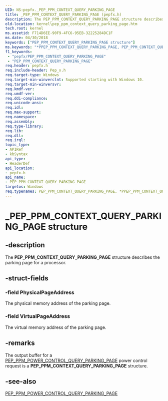 ```yaml
---
UID: NS:pepfx._PEP_PPM_CONTEXT_QUERY_PARKING_PAGE
title: _PEP_PPM_CONTEXT_QUERY_PARKING_PAGE (pepfx.h)
description: The PEP_PPM_CONTEXT_QUERY_PARKING_PAGE structure describes the parking page for a processor.
old-location: kernel\pep_ppm_context_query_parking_page.htm
tech.root: kernel
ms.assetid: F714D6EE-90F9-4FC6-95EB-32225284DC1F
ms.date: 04/30/2018
keywords: ["PEP_PPM_CONTEXT_QUERY_PARKING_PAGE structure"]
ms.keywords: "*PPEP_PPM_CONTEXT_QUERY_PARKING_PAGE, PEP_PPM_CONTEXT_QUERY_PARKING_PAGE, PEP_PPM_CONTEXT_QUERY_PARKING_PAGE structure [Kernel-Mode Driver Architecture], PPEP_PPM_CONTEXT_QUERY_PARKING_PAGE, PPEP_PPM_CONTEXT_QUERY_PARKING_PAGE structure pointer [Kernel-Mode Driver Architecture], _PEP_PPM_CONTEXT_QUERY_PARKING_PAGE, kernel.pep_ppm_context_query_parking_page, pepfx/PEP_PPM_CONTEXT_QUERY_PARKING_PAGE, pepfx/PPEP_PPM_CONTEXT_QUERY_PARKING_PAGE"
f1_keywords:
 - "pepfx/PEP_PPM_CONTEXT_QUERY_PARKING_PAGE"
 - "PEP_PPM_CONTEXT_QUERY_PARKING_PAGE"
req.header: pepfx.h
req.include-header: Pep_x.h
req.target-type: Windows
req.target-min-winverclnt: Supported starting with Windows 10.
req.target-min-winversvr: 
req.kmdf-ver: 
req.umdf-ver: 
req.ddi-compliance: 
req.unicode-ansi: 
req.idl: 
req.max-support: 
req.namespace: 
req.assembly: 
req.type-library: 
req.lib: 
req.dll: 
req.irql: 
topic_type:
- APIRef
- kbSyntax
api_type:
- HeaderDef
api_location:
- pepfx.h
api_name:
- PEP_PPM_CONTEXT_QUERY_PARKING_PAGE
targetos: Windows
req.typenames: PEP_PPM_CONTEXT_QUERY_PARKING_PAGE, *PPEP_PPM_CONTEXT_QUERY_PARKING_PAGE
---
```


# _PEP_PPM_CONTEXT_QUERY_PARKING_PAGE structure


## -description


The <b>PEP_PPM_CONTEXT_QUERY_PARKING_PAGE</b> structure describes the parking page for a processor.


## -struct-fields




### -field PhysicalPageAddress

The physical memory address of the parking page.


### -field VirtualPageAddress

The virtual memory address of the parking page.


## -remarks



The output buffer for a <a href="https://docs.microsoft.com/windows-hardware/drivers/ddi/pepfx/ns-pepfx-_pep_ppm_context_query_parking_page">PEP_PPM_POWER_CONTROL_QUERY_PARKING_PAGE</a> power control request is a <b>PEP_PPM_CONTEXT_QUERY_PARKING_PAGE</b> structure.




## -see-also




<a href="https://docs.microsoft.com/windows-hardware/drivers/ddi/pepfx/ns-pepfx-_pep_ppm_context_query_parking_page">PEP_PPM_POWER_CONTROL_QUERY_PARKING_PAGE</a>
 

 


